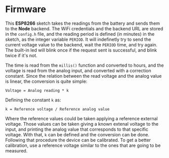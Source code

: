 # Firmware
This **ESP8266** sketch takes the readings from the battery and sends them to the **Node** backend. The WiFi credentials and the backend URL are stored in the `config.h` file, and the reading period is defined (in minutes) in the sketch, as the integer variable `PERIOD`. It will indefinetly try to send the current voltage value to the backend, wait the `PERIOD` time, and try again. The built-in led will blink once if the request sent is successful, and blink twice if it's not.  

The time is read from the `millis()` function and converted to hours, and the voltage is read from the analog input, and converted with a correction constant. Since the relation between the read voltage and the analog value is linear, the conversion is quite simple:  

`Voltage = Analog reading * k`  

Defining the constant `k` as:  

`k = Reference voltage / Reference analog value`  

Where the reference values could be taken applying a reference external voltage. Those values can be taken giving a known extenal voltage to the input, and printing the analog value that corresponds to that specific voltage. With that, `k` can be defined and the conversion can be done. Following that procedure the device can be calibrated. To get a better calibration, use a reference voltage similar to the ones that are going to be measured.
